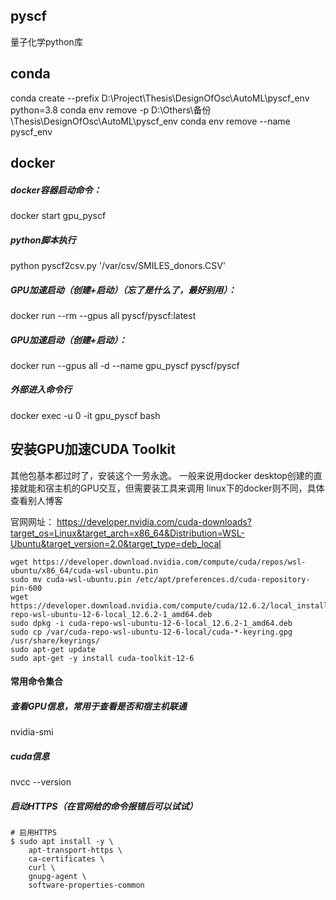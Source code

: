 ## pyscf
量子化学python库


## conda
conda create --prefix D:\Project\Thesis\DesignOfOsc\AutoML\pyscf_env python=3.8
conda env remove -p D:\Others\备份\Thesis\DesignOfOsc\AutoML\pyscf_env
conda env remove --name pyscf_env

## docker
##### docker容器启动命令：
docker start gpu_pyscf
##### python脚本执行
python pyscf2csv.py '/var/csv/SMILES_donors.CSV'

##### GPU加速启动（创建+启动）（忘了是什么了，最好别用）：
docker run --rm --gpus all pyscf/pyscf:latest

##### GPU加速启动（创建+启动）：
docker run --gpus all -d --name gpu_pyscf pyscf/pyscf

##### 外部进入命令行
docker exec -u 0 -it gpu_pyscf bash


## 安装GPU加速CUDA Toolkit

其他包基本都过时了，安装这个一劳永逸。
一般来说用docker desktop创建的直接就能和宿主机的GPU交互，但需要装工具来调用
linux下的docker则不同，具体查看别人博客

官网网址：
https://developer.nvidia.com/cuda-downloads?target_os=Linux&target_arch=x86_64&Distribution=WSL-Ubuntu&target_version=2.0&target_type=deb_local

```
wget https://developer.download.nvidia.com/compute/cuda/repos/wsl-ubuntu/x86_64/cuda-wsl-ubuntu.pin
sudo mv cuda-wsl-ubuntu.pin /etc/apt/preferences.d/cuda-repository-pin-600
wget https://developer.download.nvidia.com/compute/cuda/12.6.2/local_installers/cuda-repo-wsl-ubuntu-12-6-local_12.6.2-1_amd64.deb
sudo dpkg -i cuda-repo-wsl-ubuntu-12-6-local_12.6.2-1_amd64.deb
sudo cp /var/cuda-repo-wsl-ubuntu-12-6-local/cuda-*-keyring.gpg /usr/share/keyrings/
sudo apt-get update
sudo apt-get -y install cuda-toolkit-12-6

```

#### 常用命令集合

##### 查看GPU信息，常用于查看是否和宿主机联通
nvidia-smi

##### cuda信息
nvcc --version

##### 启动HTTPS（在官网给的命令报错后可以试试）

```
# 启用HTTPS
$ sudo apt install -y \
    apt-transport-https \
    ca-certificates \
    curl \
    gnupg-agent \
    software-properties-common

```